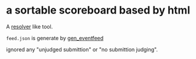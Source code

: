 # a sortable scoreboard based by html

A [resolver](https://icpc.baylor.edu/icpctools/) like tool.

`feed.json` is generate by [gen_eventfeed](https://github.com/906030538/gen_eventfeed)

ignored any "unjudged submittion" or "no submittion judging".


